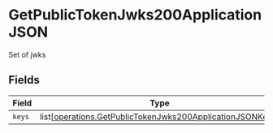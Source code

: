 # GetPublicTokenJwks200ApplicationJSON

Set of jwks


## Fields

| Field                                                                                                                                | Type                                                                                                                                 | Required                                                                                                                             | Description                                                                                                                          |
| ------------------------------------------------------------------------------------------------------------------------------------ | ------------------------------------------------------------------------------------------------------------------------------------ | ------------------------------------------------------------------------------------------------------------------------------------ | ------------------------------------------------------------------------------------------------------------------------------------ |
| `keys`                                                                                                                               | list[[operations.GetPublicTokenJwks200ApplicationJSONKeys](undefined/models/operations/getpublictokenjwks200applicationjsonkeys.md)] | :heavy_minus_sign:                                                                                                                   | N/A                                                                                                                                  |